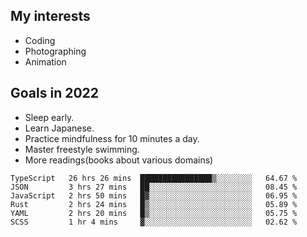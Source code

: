 ## My interests

- Coding
- Photographing
- Animation

## Goals in 2022

- Sleep early.
- Learn Japanese.
- Practice mindfulness for 10 minutes a day.
- Master freestyle swimming.
- More readings(books about various domains)

<!--START_SECTION:waka-->

```text
TypeScript   26 hrs 26 mins  ████████████████▒░░░░░░░░   64.67 %
JSON         3 hrs 27 mins   ██░░░░░░░░░░░░░░░░░░░░░░░   08.45 %
JavaScript   2 hrs 50 mins   █▓░░░░░░░░░░░░░░░░░░░░░░░   06.95 %
Rust         2 hrs 24 mins   █▒░░░░░░░░░░░░░░░░░░░░░░░   05.89 %
YAML         2 hrs 20 mins   █▒░░░░░░░░░░░░░░░░░░░░░░░   05.75 %
SCSS         1 hr 4 mins     ▓░░░░░░░░░░░░░░░░░░░░░░░░   02.62 %
```

<!--END_SECTION:waka-->
